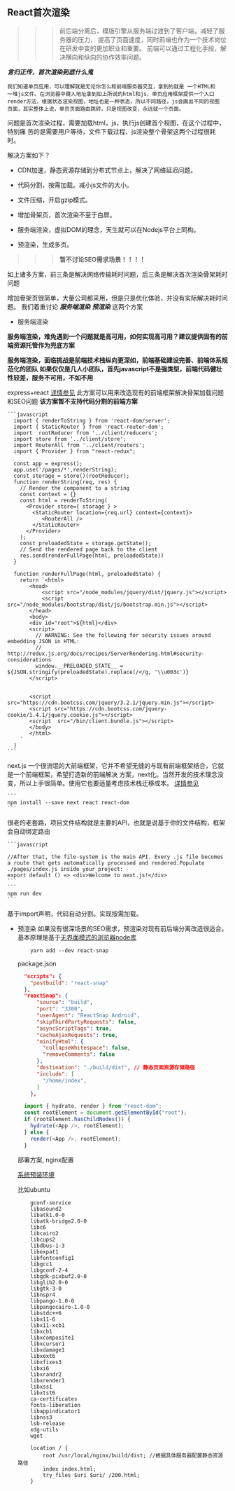 ## React首次渲染

>>> 前后端分离后，模版引擎从服务端过渡到了客户端，减轻了服务器的压力，
>>> 提高了页面速度，同时前端也作为一个技术岗位在研发中变的更加职业和重要。
>>> 前端可以通过工程化手段，解决横向和纵向的协作效率问题。

***言归正传，首次渲染到底什么鬼***
```
我们知道单页应用，可以理解就是无论你怎么和前端服务器交互，拿到的就是 一个HTML和
一堆js文件。在浏览器中键入地址拿到如上所说的html和js，单页应用框架提供一个入口
render方法，根据状态渲染视图，地址也是一种状态，所以不同路径，js会画出不同的视图
页面，其实整体上说，单页页面路由跳转，只是视图改变，永远就一个页面。
```

问题是首次渲染过程，需要加载html，js，执行js创建首个视图，在这个过程中，特别痛
苦的是需要用户等待，文件下载过程、js渲染整个骨架这两个过程很耗时。

解决方案如下？
+ CDN加速，静态资源存储到分布式节点上，解决了网络延迟问题。
+ 代码分割，按需加载。减小js文件的大小。
+ 文件压缩，开启gzip模式。

+ 增加骨架页，首次渲染不至于白屏。
+ 服务端渲染，虚拟DOM的理念，天生就可以在Nodejs平台上同构。
+ 预渲染，生成多页。

>>> **暂不讨论SEO需求场景！！！！**

如上诸多方案，前三条是解决网络传输耗时问题，后三条是解决首次渲染骨架耗时问题

增加骨架页很简单，大量公司都采用，但是只是优化体验，并没有实际解决耗时问题。
我们着重讨论
***服务端渲染*** 
***预渲染***
这两个方案

+ 服务端渲染 

**服务端渲染，难免遇到一个问题就是高可用，如何实现高可用？建议提供固有的前端资源托管作为兜底方案**

**服务端渲染，面临挑战是前端技术栈纵向更深如，前端基础建设完善、前端体系规范化的团队**
**如果仅仅是几人小团队，首先javascript不是强类型，前端代码健壮性较差，服务不可用，不如不用**

   express+react [详情参见](https://github.com/xusai2014/FilmReview)
   此方案可以用来改造现有的前端框架解决骨架加载问题和SEO问题
   **该方案暂不支持代码分割的前端方案**
    
    ```javascript
      import { renderToString } from 'react-dom/server';
      import { StaticRouter } from 'react-router-dom';
      import  rootReducer from '../client/reducers';
      import store from '../client/store';
      import RouterAll from '../client/routers';
      import { Provider } from "react-redux";
      
      const app = express();
      app.use('/pages/*',renderString);
      const storage = store()(rootReducer);
      function renderString(req, res) {
        // Render the component to a string
        const context = {}
        const html = renderToString(
          <Provider store={ storage } >
            <StaticRouter location={req.url} context={context}>
               <RouterAll />
            </StaticRouter>
          </Provider>
        );
        const preloadedState = storage.getState();
        // Send the rendered page back to the client
        res.send(renderFullPage(html, preloadedState))
      }

      function renderFullPage(html, preloadedState) {
        return `<html>
           <head>
               <script src="/node_modules/jquery/dist/jquery.js"></script>
               <script src="/node_modules/bootstrap/dist/js/bootstrap.min.js"></script>
           </head>
           <body>
           <div id="root">${html}</div>
           <script>
             // WARNING: See the following for security issues around embedding JSON in HTML:
             // http://redux.js.org/docs/recipes/ServerRendering.html#security-considerations
             window.__PRELOADED_STATE__ = ${JSON.stringify(preloadedState).replace(/</g, '\\u003c')}
           </script>
           
           
           <script src="https://cdn.bootcss.com/jquery/3.2.1/jquery.min.js"></script>
           <script src="https://cdn.bootcss.com/jquery-cookie/1.4.1/jquery.cookie.js"></script>
           <script  src="/bin/client.bundle.js"></script>
           </body>
           </html>
        `
      }  
    ```
   next.js 一个很流氓的大前端框架，它并不希望无缝的与现有前端框架结合，它就是一个前端框架，希望打造新的前端解决
   方案，next化。当然开发的技术理念没变，所以上手很简单。使用它也要适量考虑技术栈迁移成本。
   [详情参见](https://github.com/zeit/next.js)
   
    ```
    npm install --save next react react-dom
    ```
   很老的老套路，项目文件结构就是主要的API，也就是说基于你的文件结构，框架会自动绑定路由
    
    ```javascript
    
    //After that, the file-system is the main API. Every .js file becomes a route that gets automatically processed and rendered.Populate ./pages/index.js inside your project:
    export default () => <div>Welcome to next.js!</div>
    ```
    ```
    npm run dev
    ```
   基于import声明，代码自动分割。实现按需加载。

+ 预渲染
    如果没有很深场景的SEO需求，预渲染对现有前后端分离改造很适合。
    基本原理是基于[无界面模式的浏览器node库](https://github.com/GoogleChrome/puppeteer)
    
    ```
        yarn add --dev react-snap
    ```
    package.json
    
    ```json
      "scripts": {
        "postbuild": "react-snap"
      },
      "reactSnap": {
          "source": "build",
          "port": "3300",
          "userAgent": "ReactSnap Android",
          "skipThirdPartyRequests": false,
          "asyncScriptTags": true,
          "cacheAjaxRequests": true,
          "minifyHtml": {
            "collapseWhitespace": false,
            "removeComments": false
          },
          "destination": "./build/dist", // 静态页面资源存储路径
          "include": [
            "/home/index",
          ]
        },
    ```
    
    ```javascript
      import { hydrate, render } from "react-dom";
      const rootElement = document.getElementById("root");
      if (rootElement.hasChildNodes()) {
        hydrate(<App />, rootElement);
      } else {
        render(<App />, rootElement);
      }
    ```
    部署方案, nginx配置
    
    [系统预装环境](https://github.com/GoogleChrome/puppeteer/blob/master/docs/troubleshooting.md)
    
    比如ubuntu
    ```
        gconf-service
        libasound2
        libatk1.0-0
        libatk-bridge2.0-0
        libc6
        libcairo2
        libcups2
        libdbus-1-3
        libexpat1
        libfontconfig1
        libgcc1
        libgconf-2-4
        libgdk-pixbuf2.0-0
        libglib2.0-0
        libgtk-3-0
        libnspr4
        libpango-1.0-0
        libpangocairo-1.0-0
        libstdc++6
        libx11-6
        libx11-xcb1
        libxcb1
        libxcomposite1
        libxcursor1
        libxdamage1
        libxext6
        libxfixes3
        libxi6
        libxrandr2
        libxrender1
        libxss1
        libxtst6
        ca-certificates
        fonts-liberation
        libappindicator1
        libnss3
        lsb-release
        xdg-utils
        wget

    ```
    
    ```
        location / {
            root /usr/local/nginx/build/dist; //根据具体服务器配置静态资源路径
            index index.html;
            try_files $uri $uri/ /200.html;
        }

    ```
    
    
    

